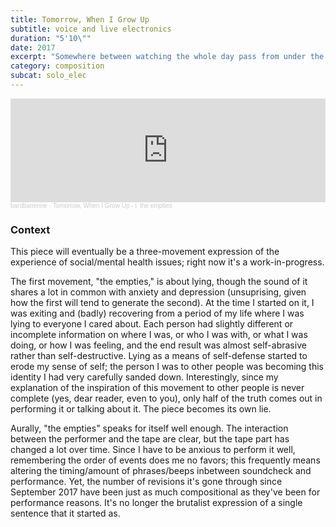 ```yaml
---
title: Tomorrow, When I Grow Up
subtitle: voice and live electronics
duration: "5'10\""
date: 2017
excerpt: "Somewhere between watching the whole day pass from under the covers, the future a thing that spits the pause button out of my throat; between rich dreams that I am wading through, gripping whole handfuls, watching them pour between my fingers, a few pocked pearls rolled by my burning palms; between the steps that push me forward, and backward, and forward again, progress built with footsteps built with words that walk their plosives and fricatives and sibilance, delicately, over the steps of the tips of my teeth."
category: composition
subcat: solo_elec
---
```


<iframe width="100%" height="166" scrolling="no" frameborder="no" allow="autoplay" src="https://w.soundcloud.com/player/?url=https%3A//api.soundcloud.com/tracks/426273273&color=ff5500"></iframe><div style="font-size: 10px; color: #cccccc;line-break: anywhere;word-break: normal;overflow: hidden;white-space: nowrap;text-overflow: ellipsis; font-family: Interstate,Lucida Grande,Lucida Sans Unicode,Lucida Sans,Garuda,Verdana,Tahoma,sans-serif;font-weight: 100;"><a href="https://soundcloud.com/bardbarienne" title="bardbarienne" target="_blank" style="color: #cccccc; text-decoration: none;">bardbarienne</a> · <a href="https://soundcloud.com/bardbarienne/tomorrow-empties" title="Tomorrow, When I Grow Up - i. the empties" target="_blank" style="color: #cccccc; text-decoration: none;">Tomorrow, When I Grow Up - i. the empties</a></div>

### Context

This piece will eventually be a three-movement expression of the experience of social/mental health issues; right now it's a work-in-progress.

The first movement, "the empties," is about lying, though the sound of it shares a lot in common with anxiety and depression (unsuprising, given how the first will tend to generate the second). At the time I started on it, I was exiting and (badly) recovering from a period of my life where I was lying to everyone I cared about. Each person had slightly different or incomplete information on where I was, or who I was with, or what I was doing, or how I was feeling, and the end result was almost self-abrasive rather than self-destructive. Lying as a means of self-defense started to erode my sense of self; the person I was to other people was becoming this identity I had very carefully sanded down. Interestingly, since my explanation of the inspiration of this movement to other people is never complete (yes, dear reader, even to you), only half of the truth comes out in performing it or talking about it. The piece becomes its own lie.

Aurally, "the empties" speaks for itself well enough. The interaction between the performer and the tape are clear, but the tape part has changed a lot over time. Since I have to be anxious to perform it well, remembering the order of events does me no favors; this frequently means altering the timing/amount of phrases/beeps inbetween soundcheck and performance. Yet, the number of revisions it's gone through since September 2017 have been just as much compositional as they've been for performance reasons. It's no longer the brutalist expression of a single sentence that it started as.